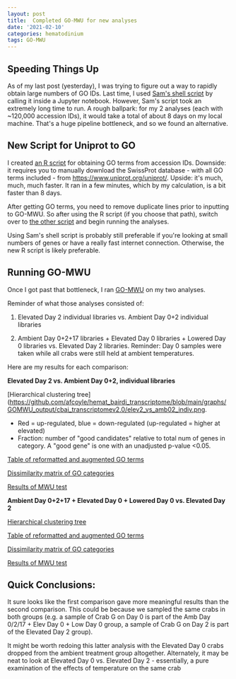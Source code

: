 ```yaml
---
layout: post
title:  Completed GO-MWU for new analyses
date: '2021-02-10'
categories: hematodinium
tags: GO-MWU
---
```


## Speeding Things Up

As of my last post (yesterday), I was trying to figure out a way to rapidly obtain large numbers of GO IDs. Last time, I used [Sam's shell script](https://github.com/RobertsLab/code/blob/master/script-box/uniprot2go.sh) by calling it inside a Jupyter notebook. However, Sam's script took an extremely long time to run. A rough ballpark: for my 2 analyses (each with ~120,000 accession IDs), it would take a total of about 8 days on my local machine. That's a huge pipeline bottleneck, and so we found an alternative.

## New Script for Uniprot to GO

I created [an R script](https://github.com/afcoyle/hemat_bairdi_transcriptome/blob/main/scripts/1_3_uniprot_to_GO.Rmd) for obtaining GO terms from accession IDs. Downside: it requires you to manually download the SwissProt database - with all GO terms included - from https://www.uniprot.org/uniprot/. Upside: it's much, much, much faster. It ran in a few minutes, which by my calculation, is a bit faster than 8 days.

After getting GO terms, you need to remove duplicate lines prior to inputting to GO-MWU. So after using the R script (if you choose that path), switch over to [the other script](https://github.com/afcoyle/hemat_bairdi_transcriptome/blob/main/scripts/1_4_eliminate_duplicates.ipynb) and begin running the analyses. 

Using Sam's shell script is probably still preferable if you're looking at small numbers of genes or have a really fast internet connection. Otherwise, the new R script is likely preferable.

## Running GO-MWU

Once I got past that bottleneck, I ran [GO-MWU](https://github.com/z0on/GO_MWU) on my two analyses. 

Reminder of what those analyses consisted of:

1. Elevated Day 2 individual libraries vs. Ambient Day 0+2 individual libraries

2. Ambient Day 0+2+17 libraries + Elevated Day 0 libraries + Lowered Day 0 libraries vs. Elevated Day 2 libraries. Reminder: Day 0 samples were taken while all crabs were still held at ambient temperatures.

Here are my results for each comparison:

**Elevated Day 2 vs. Ambient Day 0+2, individual libraries**

[Hierarchical clustering tree](https://github.com/afcoyle/hemat_bairdi_transcriptome/blob/main/graphs/GOMWU_output/cbai_transcriptomev2.0/elev2_vs_amb02_indiv.png.
- Red = up-regulated, blue = down-regulated (up-regulated = higher at elevated)
- Fraction: number of "good candidates" relative to total num of genes in category. A "good gene" is one with an unadjusted p-value <0.05.

[Table of reformatted and augmented GO terms](https://github.com/afcoyle/hemat_bairdi_transcriptome/blob/main/output/GO-MWU_output/cbai_transcriptomev2.0/elev2_vs_amb02_indiv/BP_elev2_vs_amb02_indiv_l2FC.csv)

[Dissimilarity matrix of GO categories](https://github.com/afcoyle/hemat_bairdi_transcriptome/blob/main/output/GO-MWU_output/cbai_transcriptomev2.0/elev2_vs_amb02_indiv/dissim_BP_elev2_vs_amb02_indiv_pvals.csv_elev2_vs_amb02_indiv_GOIDs_norepeats.txt)

[Results of MWU test](https://github.com/afcoyle/hemat_bairdi_transcriptome/blob/main/output/GO-MWU_output/cbai_transcriptomev2.0/elev2_vs_amb02_indiv/MWU_BP_elev2_vs_amb02_indiv_l2FC.csv)

**Ambient Day 0+2+17 + Elevated Day 0 + Lowered Day 0 vs. Elevated Day 2**

[Hierarchical clustering tree](https://github.com/afcoyle/hemat_bairdi_transcriptome/blob/main/graphs/GOMWU_output/cbai_transcriptomev2.0/amb0217_elev0_low0_vselev2.png)

[Table of reformatted and augmented GO terms](https://github.com/afcoyle/hemat_bairdi_transcriptome/blob/main/output/GO-MWU_output/cbai_transcriptomev2.0/amb0217_elev0_low0_vs_elev2/BP_cbai2.0_amb0217_elev0_low0_vs_elev2_l2FC.csv)

[Dissimilarity matrix of GO categories](https://github.com/afcoyle/hemat_bairdi_transcriptome/blob/main/output/GO-MWU_output/cbai_transcriptomev2.0/amb0217_elev0_low0_vs_elev2/dissim_BP_amb0217_elev0_low0_vs_elev2_l2FC.csv_amb0217_elev0_low0_vs_elev2_GOIDs_norepeats.txt)

[Results of MWU test](https://github.com/afcoyle/hemat_bairdi_transcriptome/blob/main/output/GO-MWU_output/cbai_transcriptomev2.0/amb0217_elev0_low0_vs_elev2/MWU_BP_amb0217_elev0_low0_vs_elev2_l2FC.csv)

## Quick Conclusions:

It sure looks like the first comparison gave more meaningful results than the second comparison. This could be because we sampled the same crabs in both groups (e.g. a sample of Crab G on Day 0 is part of the Amb Day 0/2/17 + Elev Day 0 + Low Day 0 group, a sample of Crab G on Day 2 is part of the Elevated Day 2 group).

It might be worth redoing this latter analysis with the Elevated Day 0 crabs dropped from the ambient treatment group altogether. Alternately, it may be neat to look at Elevated Day 0 vs. Elevated Day 2 - essentially, a pure examination of the effects of temperature on the same crab
